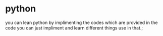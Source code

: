 # python
you can lean python by implimenting the codes which are provided in the code 
you can just impliment and learn different things use in that.;
